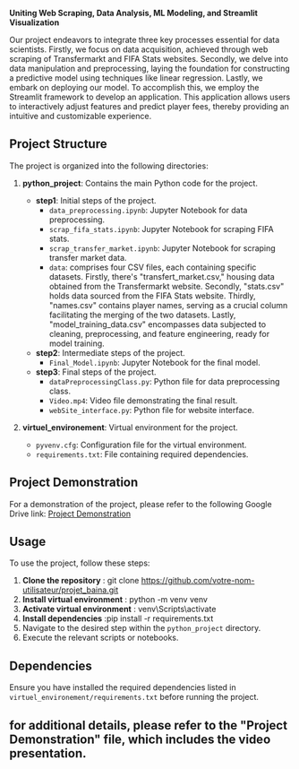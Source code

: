  **Uniting Web Scraping, Data Analysis, ML Modeling, and Streamlit Visualization**

Our project endeavors to integrate three key processes essential for data scientists. Firstly, we focus on data acquisition, achieved through web scraping of Transfermarkt and FIFA Stats websites. Secondly, we delve into data manipulation and preprocessing, laying the foundation for constructing a predictive model using techniques like linear regression. Lastly, we embark on deploying our model. To accomplish this, we employ the Streamlit framework to develop an application. This application allows users to interactively adjust features and predict player fees, thereby providing an intuitive and customizable experience.

## Project Structure

The project is organized into the following directories:

1. **python_project**: Contains the main Python code for the project.
   - **step1**: Initial steps of the project.
     - `data_preprocessing.ipynb`: Jupyter Notebook for data preprocessing.
     - `scrap_fifa_stats.ipynb`: Jupyter Notebook for scraping FIFA stats.
     - `scrap_transfer_market.ipynb`: Jupyter Notebook for scraping transfer market data.
      - `data`:  comprises four CSV files, each containing specific datasets. Firstly, there's "transfert_market.csv," housing data obtained from the Transfermarkt website. Secondly, "stats.csv" holds data sourced from the FIFA Stats website. Thirdly, "names.csv" contains player names, serving as a crucial column facilitating the merging of the two datasets. Lastly, "model_training_data.csv" encompasses data subjected to cleaning, preprocessing, and feature engineering, ready for model training.
   - **step2**: Intermediate steps of the project.
     - `Final_Model.ipynb`: Jupyter Notebook for the final model.
   - **step3**: Final steps of the project.
     - `dataPreprocessingClass.py`: Python file for data preprocessing class.
     - `Video.mp4`: Video file demonstrating the final result.
     - `webSite_interface.py`: Python file for website interface.

2. **virtuel_environement**: Virtual environment for the project.
   - `pyvenv.cfg`: Configuration file for the virtual environment.
   - `requirements.txt`: File containing required dependencies.

## Project Demonstration

For a demonstration of the project, please refer to the following Google Drive link:
[Project Demonstration](https://drive.google.com/drive/folders/1GaEaL5FcIDnKLFAjXfP5KcYzHhOQi2np?usp=sharing)

## Usage

To use the project, follow these steps:
1. **Clone the repository** : git clone https://github.com/votre-nom-utilisateur/projet_baina.git
2. **Install virtual environment** : python -m venv venv
3. **Activate  virtual environment** : venv\Scripts\activate
4. **Install  dependencies** :pip install -r requirements.txt
5. Navigate to the desired step within the `python_project` directory.
6. Execute the relevant scripts or notebooks.

## Dependencies

Ensure you have installed the required dependencies listed in `virtuel_environement/requirements.txt` before running the project.


## for additional details, please refer to the "Project Demonstration" file, which includes the video presentation.
